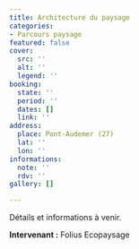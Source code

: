 ```yaml
---
title: Architecture du paysage
categories:
- Parcours paysage
featured: false
cover:
  src: ''
  alt: ''
  legend: ''
booking:
  state: ''
  period: ''
  dates: []
  link: ''
address:
  place: Pont-Audemer (27)
  lat: ''
  lon: ''
informations:
  note: ''
  rdv: ''
gallery: []

---
```

Détails et informations à venir.

**Intervenant :** Folius Ecopaysage